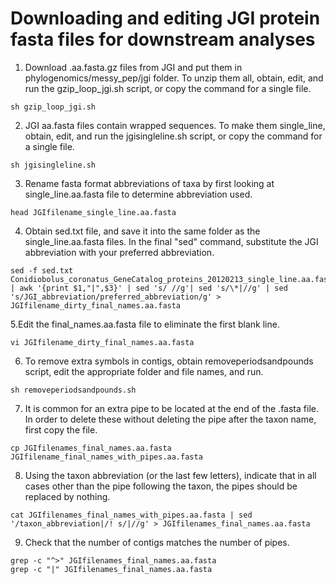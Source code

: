# Downloading and editing JGI protein fasta files for downstream analyses

  1. Download .aa.fasta.gz files from JGI and put them in phylogenomics/messy_pep/jgi folder. To unzip them all, obtain, edit, and run the gzip_loop_jgi.sh script, or copy the command for a single file.
```
sh gzip_loop_jgi.sh
```
  2. JGI aa.fasta files contain wrapped sequences. To make them single_line, obtain, edit, and run the jgisingleline.sh script, or copy the command for a single file. 
```
sh jgisingleline.sh
```
  3. Rename fasta format abbreviations of taxa by first looking at single_line.aa.fasta file to determine abbreviation used.
```
head JGIfilename_single_line.aa.fasta 
```
  4. Obtain sed.txt file, and save it into the same folder as the single_line.aa.fasta files. In the final "sed" command, substitute the JGI abbreviation with your preferred abbreviation.
```
sed -f sed.txt Conidiobolus_coronatus_GeneCatalog_proteins_20120213_single_line.aa.fasta | awk '{print $1,"|",$3}' | sed 's/ //g'| sed 's/\*|//g' | sed 's/JGI_abbreviation/preferred_abbreviation/g' > JGIfilename_dirty_final_names.aa.fasta
```
  5.Edit the final_names.aa.fasta file to eliminate the first blank line.
```
vi JGIfilename_dirty_final_names.aa.fasta
```
  6. To remove extra symbols in contigs, obtain removeperiodsandpounds script, edit the appropriate folder and file names, and run.
```
sh removeperiodsandpounds.sh
```
  7. It is common for an extra pipe to be located at the end of the .fasta file. In order to delete these without deleting the pipe after the taxon name, first copy the file.
```
cp JGIfilenames_final_names.aa.fasta JGIfilename_final_names_with_pipes.aa.fasta
```
  8. Using the taxon abbreviation (or the last few letters), indicate that in all cases other than the pipe following the taxon, the pipes should be replaced by nothing.
```
cat JGIfilenames_final_names_with_pipes.aa.fasta | sed '/taxon_abbreviation|/! s/|//g' > JGIfilenames_final_names.aa.fasta
```
  9. Check that the number of contigs matches the number of pipes.
```
grep -c "^>" JGIfilenames_final_names.aa.fasta
grep -c "|" JGIfilenames_final_names.aa.fasta
```
